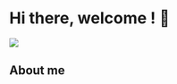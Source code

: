 # Hi there, welcome ! 👋

<img src="https://github-readme-stats.vercel.app/api?username=LeVraiXif&show_icons=true&theme=tokyonight">

## About me 



